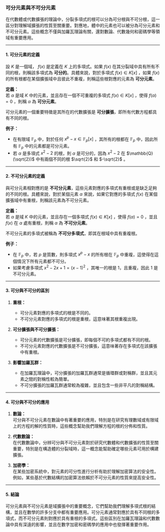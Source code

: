 ### **可分元素與不可分元素**

在代數體或代數擴張的理論中，分裂多項式的根可以分為可分根與不可分根，這一區分對理解域擴張的性質至關重要。對應地，體中的元素也可以被分為可分元素和不可分元素。這些概念不僅與加羅瓦理論有關，還對數論、代數幾何和密碼學等領域有重要應用。

---

#### **1. 可分元素的定義**

設  $`K`$  是一個域， $`f(x)`$  是定義在  $`K`$  上的多項式。如果  $`f(x)`$  在其分裂域中具有所有不同的根，則稱該多項式為 **可分的**。具體來說，對於多項式  $`f(x) \in K[x]`$ ，如果  $`f(x)`$  的所有根都在某個擴張域中且彼此不重複，則稱這些根對應的元素為 **可分元素**。

**定義：**  
若  $`\alpha`$  是域  $`K`$  中的元素，並且存在一個不可重複的多項式  $`f(x) \in K[x]`$ ，使得  $`f(\alpha) = 0`$ ，則稱  $`\alpha`$  為 **可分元素**。

可分元素的一個重要特徵是其所在的代數擴張是 **可分擴張**，即所有代數方程都具有不同的根。

**例子：**
- 在有限域  $`\mathbb{F}_p`$  中，對於任何  $`x^p - x \in \mathbb{F}_p[x]`$ ，其所有的根都在  $`\mathbb{F}_p`$  中，因此所有  $`\mathbb{F}_p`$  中的元素都是可分元素。
- 若  $`\alpha`$  是多項式  $`x^2 - 2`$  的根，則  $`\alpha`$  是可分的，因為  $`x^2 - 2`$  在  $`\mathbb{Q}(\sqrt{2})`$  中有兩個不同的根  $`\sqrt{2}`$  和  $`-\sqrt{2}`$ 。

---

#### **2. 不可分元素的定義**

與可分元素相對應的是 **不可分元素**，這些元素對應的多項式有重根或是缺乏足夠的不同的根。具體來說，對於某個元素  $`\alpha`$  來說，如果它對應的多項式  $`f(x)`$  在某個擴張域中有重根，則稱該元素為不可分元素。

**定義：**  
若  $`\alpha`$  是域  $`K`$  中的元素，並且存在一個多項式  $`f(x) \in K[x]`$ ，使得  $`f(\alpha) = 0`$ ，並且  $`f(x)`$  在  $`\alpha`$  處有重根，則稱  $`\alpha`$  為 **不可分元素**。

不可分元素的多項式被稱為 **不可分多項式**，即其在根域中具有重複根。

**例子：**
- 在  $`\mathbb{F}_p`$  中，若  $`p`$  是質數，則多項式  $`x^p - x`$  的所有根在  $`\mathbb{F}_p`$  中重複，這使得在這個情況下所有元素都不可分。
- 如果考慮多項式  $`x^2 - 2x + 1 = (x - 1)^2`$ ，其唯一的根是 1，且重複，因此 1 是不可分元素。

---

#### **3. 可分與不可分的區別**

1. **重根：**  
   - 可分元素對應的多項式的根是不同的。
   - 不可分元素對應的多項式的根是重根，這意味著其根重複出現。

2. **可分擴張與不可分擴張：**  
   - 可分元素的代數擴張是可分擴張，即每個不可約多項式都有不同的根。
   - 不可分元素對應的代數擴張是不可分擴張，這意味著存在多項式在該擴張中有重根。

3. **影響加羅瓦群：**  
   - 在加羅瓦理論中，可分擴張的加羅瓦群通常是循環群或對稱群，並且其元素之間的對稱性較為簡單。
   - 不可分擴張的加羅瓦群通常較為複雜，並且包含一些非平凡的對稱結構。

---

#### **4. 可分與不可分的應用**

1. **數論：**  
   可分與不可分元素在數論中有著重要的應用，特別是在研究有理數域或有限域上的方程的解的性質時，這些概念幫助我們理解方程的根的分佈和性質。

2. **代數數論：**  
   在代數數論中，分辨可分與不可分元素對於研究代數體和代數擴張的性質至關重要，特別是在構造體的分裂域時，這一概念能幫助確定哪些元素可用於構建擴張。

3. **加密學：**  
   在某些加密系統中，對元素的可分性進行分析有助於理解加密算法的安全性。例如，某些基於代數結構的加密算法依賴於不可分元素的性質來提高安全性。

---

#### **5. 結論**

可分元素與不可分元素是域擴張中的重要概念，它們幫助我們理解多項式根的結構，並且在數學的許多分支中都有重要應用。可分元素通常對應於具有不同根的多項式，而不可分元素則對應於具有重根的多項式。這些區別在加羅瓦理論和代數數論中具有深遠的影響，並且在數字加密和密碼學的應用中也發揮著重要作用。